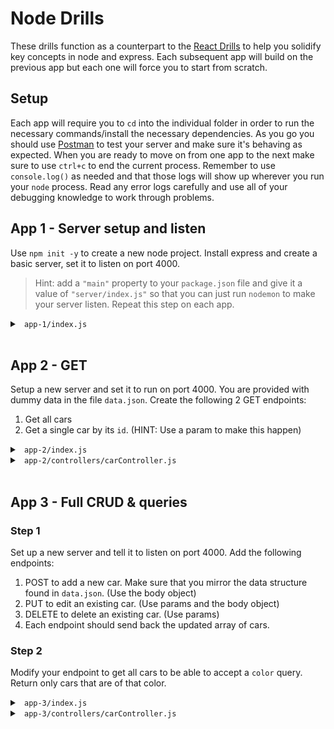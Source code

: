 # Node Drills

These drills function as a counterpart to the [React Drills](https://github.com/DevMountain/react-drills) to help you solidify key concepts in node and express. Each subsequent app will build on the previous app but each one will force you to start from scratch.

## Setup

Each app will require you to `cd` into the individual folder in order to run the necessary commands/install the necessary dependencies. As you go you should use [Postman](https://www.postman.com/) to test your server and make sure it's behaving as expected. When you are ready to move on from one app to the next make sure to use `ctrl+c` to end the current process. Remember to use `console.log()` as needed and that those logs will show up wherever you run your `node` process. Read any error logs carefully and use all of your debugging knowledge to work through problems.

## App 1 - Server setup and listen

Use `npm init -y` to create a new node project. Install express and create a basic server, set it to listen on port 4000.

> Hint: add a `"main"` property to your `package.json` file and give it a value of `"server/index.js"` so that you can just run `nodemon` to make your server listen. Repeat this step on each app.

<details>

<summary> <code> app-1/index.js </code> </summary>

```js
const express = require('express')
const app = express()

const SERVER_PORT = 4000

app.listen(4000, () => console.log(`Listening on port ${SERVER_PORT}`))
```

</details>

<br/>

## App 2 - GET

Setup a new server and set it to run on port 4000. You are provided with dummy data in the file `data.json`. Create the following 2 GET endpoints:

1. Get all cars
2. Get a single car by its `id`. (HINT: Use a param to make this happen)

<details>

<summary> <code> app-2/index.js </code> </summary>

```js
const express = require('express')
const carCtrl = require('./controllers/carController')
const app = express()

const SERVER_PORT = 4000

app.get('/api/cars', carCtrl.getAllCars)
app.get('/api/cars/:id', carCtrl.getCarById)

app.listen(4000, () => console.log(`Listening on port ${SERVER_PORT}`))
```

</details>

<details>

<summary> <code> app-2/controllers/carController.js </code> </summary>

```js
const cars = require('../data.json')

module.exports = {
  getAllCars: (req, res) => {
    res.status(200).send(cars)
  },
  getCarById: (req, res) => {
    const { id } = req.params

    const car = cars.find((car) => car.id === +id)

    if (car) {
      res.status(200).send(car)
    } else {
      res.status(404).send('Car not found')
    }
  },
}
```

</details>

<br/>

## App 3 - Full CRUD & queries

### Step 1

Set up a new server and tell it to listen on port 4000. Add the following endpoints:

1. POST to add a new car. Make sure that you mirror the data structure found in `data.json`. (Use the body object)
2. PUT to edit an existing car. (Use params and the body object)
3. DELETE to delete an existing car. (Use params)
4. Each endpoint should send back the updated array of cars.

### Step 2

Modify your endpoint to get all cars to be able to accept a `color` query. Return only cars that are of that color.

<details>

<summary> <code> app-3/index.js </code> </summary>

```js
const express = require('express')
const carCtrl = require('./controllers/carController')
const app = express()

const SERVER_PORT = 4000

app.use(express.json())

app.get('/api/cars', carCtrl.getAllCars)
app.get('/api/cars/:id', carCtrl.getCarById)
app.post('/api/cars', carCtrl.addCar)
app.put('/api/cars/:id', carCtrl.editCar)
app.delete('/api/cars/:id', carCtrl.deleteCar)

app.listen(4000, () => console.log(`Listening on port ${SERVER_PORT}`))
```

</details>

<details>

<summary> <code> app-3/controllers/carController.js </code> </summary>

```js
const cars = require('../data.json')
let carId = cars[cars.length - 1].id + 1

module.exports = {
  getAllCars: (req, res) => {
    const { color } = req.query

    if (!color) {
      return res.status(200).send(cars)
    }

    const carsOfColor = cars.filter((car) => car.color === color)

    res.status(200).send(carsOfColor)
  },
  getCarById: (req, res) => {
    const { id } = req.params

    const car = cars.find((car) => car.id === +id)

    if (car) {
      res.status(200).send(car)
    } else {
      res.status(404).send('Car not found')
    }
  },
  addCar: (req, res) => {
    const { make, model, year, color } = req.body
    const newCar = {
      id: carId,
      make,
      model,
      year,
      color,
    }

    cars.push(newCar)

    carId++

    res.status(200).send(cars)
  },
  editCar: (req, res) => {
    const { id } = req.params
    const { make, model, year, color } = req.body

    const index = cars.findIndex((car) => car.id === +id)

    if (index === -1) {
      return res.status(404).send('Car not found')
    }

    const modifiedCar = {
      id: +id,
      make,
      model,
      year,
      color,
    }

    cars[index] = modifiedCar

    res.status(200).send(cars)
  },
  deleteCar: (req, res) => {
    const { id } = req.params

    const index = cars.findIndex((car) => car.id === +id)

    if (index === -1) {
      return res.status(404).send('Car not found')
    }

    cars.splice(index, 1)

    res.status(200).send(cars)
  },
}
```

</details>
